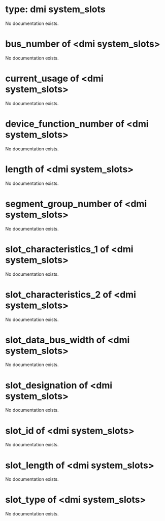 # type: dmi system_slots

No documentation exists.

# bus_number of &lt;dmi system_slots&gt;

No documentation exists.

# current_usage of &lt;dmi system_slots&gt;

No documentation exists.

# device_function_number of &lt;dmi system_slots&gt;

No documentation exists.

# length of &lt;dmi system_slots&gt;

No documentation exists.

# segment_group_number of &lt;dmi system_slots&gt;

No documentation exists.

# slot_characteristics_1 of &lt;dmi system_slots&gt;

No documentation exists.

# slot_characteristics_2 of &lt;dmi system_slots&gt;

No documentation exists.

# slot_data_bus_width of &lt;dmi system_slots&gt;

No documentation exists.

# slot_designation of &lt;dmi system_slots&gt;

No documentation exists.

# slot_id of &lt;dmi system_slots&gt;

No documentation exists.

# slot_length of &lt;dmi system_slots&gt;

No documentation exists.

# slot_type of &lt;dmi system_slots&gt;

No documentation exists.
